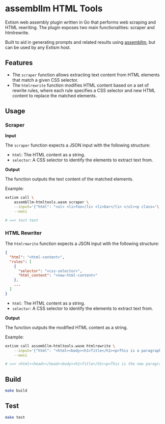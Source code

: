 # assembllm HTML Tools

Extism web assembly plugin written in Go that performs web scraping and HTML rewriting. The plugin exposes two main functionalities: scraper and htmlrewrite.

Built to aid in generating prompts and related results using [assembllm](https://github.com/bradyjoslin/assembllm/), but can be used by any Extism host.

## Features

- The `scraper` function allows extracting text content from HTML elements that match a given CSS selector.
- The `htmlrewrite` function modifies HTML content based on a set of rewrite rules, where each rule specifies a CSS selector and new HTML content to replace the matched elements.

## Usage

### Scraper

**Input**

The `scraper` function expects a JSON input with the following structure:

- `html`: The HTML content as a string.
- `selector`: A CSS selector to identify the elements to extract text from.

**Output**

The function outputs the text content of the matched elements.

Example:

```sh
extism call \
    assembllm-htmltools.wasm scraper \
    --input='{"html": "<ul> <li>foo</li> <li>bar</li> </ul><p class='\''moon'\''>test text</p>", "selector": ".moon"}' \
    --wasi

# ==> test text
```

### HTML Rewriter

The `htmlrewrite` function expects a JSON input with the following structure:

```json
{
  "html": "<html-content>",
  "rules": [
    {
      "selector": "<css-selector>",
      "html_content": "<new-html-content>"
    },
    ...
  ]
}
```

- `html`: The HTML content as a string.
- `selector`: A CSS selector to identify the elements to extract text from.

**Output**

The function outputs the modified HTML content as a string.

Example:

```sh
extism call assembllm-htmltools.wasm htmlrewrite \
    --input='{"html": "<html><body><h1>Title</h1><p>This is a paragraph.</p><div>Some <span>nested</span> text.</div></body></html>", "rules": [{"selector": "p", "html_content": "This is the new paragraph content."}, {"selector": "div", "html_content": "<b>New nested content</b>"}]}' \
    --wasi

# ==> <html><head></head><body><h1>Title</h1><p>This is the new paragraph content.</p><div><b>New nested content</b></div></body></html>
```

## Build

```sh
make build
```

## Test

```sh
make test
```

